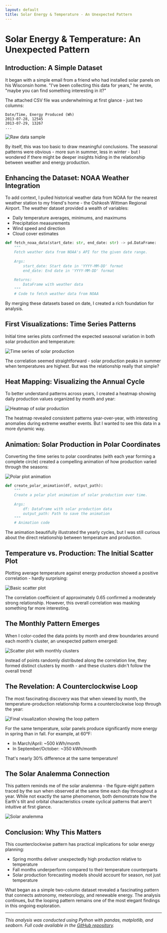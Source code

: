 ```yaml
---
layout: default
title: Solar Energy & Temperature - An Unexpected Pattern
---
```


# Solar Energy & Temperature: An Unexpected Pattern

## Introduction: A Simple Dataset

It began with a simple email from a friend who had installed solar panels on his Wisconsin home. "I've been collecting this data for years," he wrote, "maybe you can find something interesting in it?"

The attached CSV file was underwhelming at first glance - just two columns:

```
Date/Time, Energy Produced (Wh)
2013-07-28, 12545
2013-07-29, 13267
...
```

![Raw data sample](/assets/images/raw_data_sample.png)

By itself, this was too basic to draw meaningful conclusions. The seasonal patterns were obvious - more sun in summer, less in winter - but I wondered if there might be deeper insights hiding in the relationship between weather and energy production.

## Enhancing the Dataset: NOAA Weather Integration

To add context, I pulled historical weather data from NOAA for the nearest weather station to my friend's home - the Oshkosh Wittman Regional Airport. The weather dataset provided a wealth of variables:

- Daily temperature averages, minimums, and maximums
- Precipitation measurements
- Wind speed and direction
- Cloud cover estimates

```python
def fetch_noaa_data(start_date: str, end_date: str) -> pd.DataFrame:
    """
    Fetch weather data from NOAA's API for the given date range.
    
    Args:
        start_date: Start date in 'YYYY-MM-DD' format
        end_date: End date in 'YYYY-MM-DD' format
        
    Returns:
        DataFrame with weather data
    """
    # Code to fetch weather data from NOAA
```

By merging these datasets based on date, I created a rich foundation for analysis.

## First Visualizations: Time Series Patterns

Initial time series plots confirmed the expected seasonal variation in both solar production and temperature:

![Time series of solar production](/assets/images/time_series_plot.png)

The correlation seemed straightforward - solar production peaks in summer when temperatures are highest. But was the relationship really that simple?

## Heat Mapping: Visualizing the Annual Cycle

To better understand patterns across years, I created a heatmap showing daily production values organized by month and year:

![Heatmap of solar production](/assets/images/heatmap_plot.png)

The heatmap revealed consistent patterns year-over-year, with interesting anomalies during extreme weather events. But I wanted to see this data in a more dynamic way.

## Animation: Solar Production in Polar Coordinates

Converting the time series to polar coordinates (with each year forming a complete circle) created a compelling animation of how production varied through the seasons:

![Polar plot animation](/assets/images/polar_animation.gif)

```python
def create_polar_animation(df, output_path):
    """
    Create a polar plot animation of solar production over time.
    
    Args:
        df: DataFrame with solar production data
        output_path: Path to save the animation
    """
    # Animation code
```

The animation beautifully illustrated the yearly cycles, but I was still curious about the direct relationship between temperature and production.

## Temperature vs. Production: The Initial Scatter Plot

Plotting average temperature against energy production showed a positive correlation - hardly surprising:

![Basic scatter plot](/assets/images/basic_scatter.png)

The correlation coefficient of approximately 0.65 confirmed a moderately strong relationship. However, this overall correlation was masking something far more interesting.

## The Monthly Pattern Emerges

When I color-coded the data points by month and drew boundaries around each month's cluster, an unexpected pattern emerged:

![Scatter plot with monthly clusters](/assets/images/monthly_clusters.png)

Instead of points randomly distributed along the correlation line, they formed distinct clusters by month - and these clusters didn't follow the overall trend!

## The Revelation: A Counterclockwise Loop

The most fascinating discovery was that when viewed by month, the temperature-production relationship forms a counterclockwise loop through the year:

![Final visualization showing the loop pattern](/assets/images/temp_vs_solar_scatter.png)

For the same temperature, solar panels produce significantly more energy in spring than in fall. For example, at 60°F:
- In March/April: ~500 kWh/month
- In September/October: ~350 kWh/month

That's nearly 30% difference at the same temperature!

## The Solar Analemma Connection

This pattern reminds me of the solar analemma - the figure-eight pattern traced by the sun when observed at the same time each day throughout a year. While not exactly the same phenomenon, both demonstrate how the Earth's tilt and orbital characteristics create cyclical patterns that aren't intuitive at first glance.

![Solar analemma](/assets/images/analemma.jpg)

## Conclusion: Why This Matters

This counterclockwise pattern has practical implications for solar energy planning:
- Spring months deliver unexpectedly high production relative to temperature
- Fall months underperform compared to their temperature counterparts
- Solar production forecasting models should account for season, not just temperature

What began as a simple two-column dataset revealed a fascinating pattern that connects astronomy, meteorology, and renewable energy. The analysis continues, but the looping pattern remains one of the most elegant findings in this ongoing exploration.

---

*This analysis was conducted using Python with pandas, matplotlib, and seaborn. Full code available in the [GitHub repository](https://github.com/sawedge/solar_analysis).*